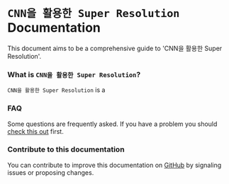 # `CNN을 활용한 Super Resolution` Documentation

This document aims to be a comprehensive guide to 'CNN을 활용한 Super Resolution'.

### What is `CNN을 활용한 Super Resolution`?

`CNN을 활용한 Super Resolution` is a 


### FAQ

Some questions are frequently asked. If you have a problem you should  [check this out](faq.md) first.

### Contribute to this documentation

You can contribute to improve this documentation on [GitHub](https://github.com/taking/TeamClear) by signaling issues or proposing changes.
